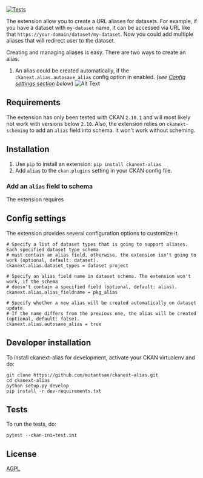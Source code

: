 
[![Tests](https://github.com/mutantsan/ckanext-alias/workflows/Tests/badge.svg?branch=master)](https://github.com/mutantsan/ckanext-alias/actions)

The extension allow you to create a URL aliases for datasets. For example, if you have a dataset with `my-dataset` name, it can be accessed via URL like that `https://your-domain/dataset/my-dataset`. Now you could add multiple aliases  that will redirect user to the dataset.

Creating and managing aliases is easy. There are two ways to create an alias.
1. An alias could be created automatically, if the `ckanext.alias.autosave_alias` config option in enabled. (_see [Config settings section](#config-settings) below_)
![Alt Text](https://media.giphy.com/media/vFKqnCdLPNOKc/giphy.gif)

## Requirements

The extension has only been tested with CKAN `2.10.1` and will most likely not work with versions below `2.10`.
Also, the extension relies on `ckanext-scheming` to add an `alias` field into schema. It won't work without scheming.

## Installation

1. Use `pip` to install an extension:  `pip install ckanext-alias`
2. Add `alias` to the `ckan.plugins` setting in your CKAN config file.

### Add an `alias` field to schema
The extension requires

## Config settings

The extension provides several configuration options to customize it.

```
# Specify a list of dataset types that is going to support aliases. Each specified dataset type schema
# must contain an alias field, otherwise, the extension isn't going to work (optional, default: dataset).
ckanext.alias.dataset_types = dataset project
```
```
# Specify an alias field name in dataset schema. The extension won't work, if the schema
# doesn't contain a specified field (optional, default: alias).
ckanext.alias.alias_fieldname = pkg_alias
```
```
# Specify whether a new alias will be created automatically on dataset update.
# If the name differs from the previous one, the alias will be created (optional, default: false).
ckanext.alias.autosave_alias = true
```
## Developer installation

To install ckanext-alias for development, activate your CKAN virtualenv and do:

    git clone https://github.com/mutantsan/ckanext-alias.git
    cd ckanext-alias
    python setup.py develop
    pip install -r dev-requirements.txt

## Tests

To run the tests, do:

    pytest --ckan-ini=test.ini


## License

[AGPL](https://www.gnu.org/licenses/agpl-3.0.en.html)
